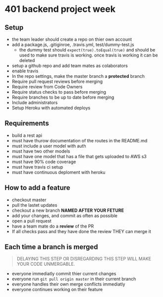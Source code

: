 # 401 backend project week

## Setup
* the team leader should create a repo on thier own account
* add a package.js, .gitiginroe, .travis.yml, test/dummy-test.js
  * the dummy test should  `expect(true).toEqual(true)` and should be used to make sure travis is working. once travis is working it can be deleted
* setup a github repo and add team mates as colaborators
* enable travis 
* In the repo settings, make the master branch a **protected** branch
 * Require pull request reviews before merging
 * Require review from Code Owners
 * Require status checks to pass before merging
 * Require branches to be up to date before merging
 * Include administrators
* Setup Heroku with automated deploys

## Requirements
* build a rest api 
* must have thurow documentation of the routes in the README.md
* must include a user model with auth
* must have two other models
* must have one model that has a file that gets uploaded to AWS s3
* must have 90% code coverage
* must have travis ci setup 
* must have continuous deploment with heroku

## How to add a feature
* checkout master
* pull the lastet updates
* checkout a new branch **NAMED AFTER YOUR FETURE**
* add your changes, and commit as often as possible
* open a pull request
* have a team mate do a **review** of the PR
* If all checks pass and they have done the review THEY can merge it

## Each time a branch is merged
> DELAYING THIS STEP OR DISREGARDING THIS STEP WILL MAKE YOUR CODE UNMERGABLE.  
* everyone immediatly commit thier current changes
* everyone run `git pull origin master` in their current branch
* everyone handles their own merge conflicts immediatly
* everyone continues working on their feature

